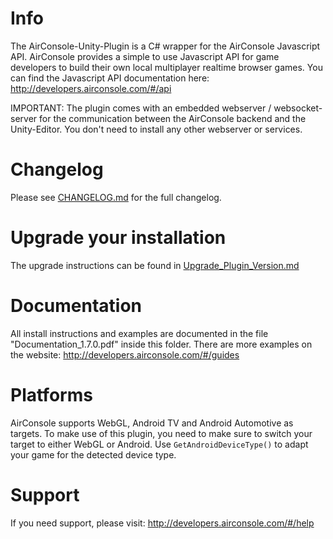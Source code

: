 # Info

The AirConsole-Unity-Plugin is a C# wrapper for the AirConsole Javascript API.
AirConsole provides a simple to use Javascript API for game developers to build their own local multiplayer realtime browser games.
You can find the Javascript API documentation here: <http://developers.airconsole.com/#/api>

IMPORTANT: The plugin comes with an embedded webserver / websocket-server for the communication between the AirConsole backend and the Unity-Editor.
You don't need to install any other webserver or services.

# Changelog

Please see [CHANGELOG.md](CHANGELOG.md) for the full changelog.

# Upgrade your installation

The upgrade instructions can be found in [Upgrade_Plugin_Version.md](Assets/AirConsole/Upgrade_Plugin_Version.md)

# Documentation

All install instructions and examples are documented in the file "Documentation_1.7.0.pdf" inside this folder.
There are more examples on the website: <http://developers.airconsole.com/#/guides>

# Platforms

AirConsole supports WebGL, Android TV and Android Automotive as targets. To make use of this plugin, you need to make sure to switch your target to either WebGL or Android. Use `GetAndroidDeviceType()` to adapt your game for the detected device type.

# Support

If you need support, please visit: <http://developers.airconsole.com/#/help>
